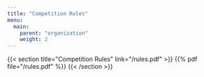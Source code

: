 ```yaml
---
title: "Competition Rules"
menu:
  main:
    parent: "organization"
    weight: 2
---
```


{{< section title="Competition Rules" link="/rules.pdf" >}}
{{% pdf file="/rules.pdf" %}}
{{< /section >}}
